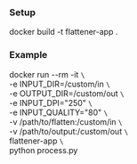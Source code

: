 

### Setup
 docker build -t flattener-app .

### Example
docker run --rm -it `\` <br>
  -e INPUT_DIR=/custom/in `\` <br>
  -e OUTPUT_DIR=/custom/out `\` <br>
  -e INPUT_DPI="250" `\` <br>
  -e INPUT_QUALITY="80" `\` <br>
  -v /path/to/flatten:/custom/in `\` <br>
  -v /path/to/output:/custom/out `\` <br>
  flattener-app `\` <br>
  python process.py
